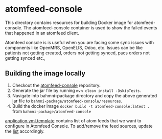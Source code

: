 # atomfeed-console

This directory contains resources for building Docker image for atomfeed-console. The atomfeed-console container is used to show the failed events that happened in an atomfeed client.

Atomfeed console is  is useful when you are facing some sync issues with components like OpenMRS, OpenELIS, Odoo, etc. Issues can be like patients not getting created, orders not getting synced, pacs orders not getting synced etc.,

## Building the image locally
1. Checkout the [atomfeed-console](https://github.com/ICT4H/atomfeed-console) repository.
2. Generate the jar file by running `mvn clean install -DskipTests`.
3. Navigate into bahmni-package directory and copy the above generated jar file to `bahmni-package/atomfeed-console/resources`.
4. Build the docker image `docker build -t atomfeed-console:latest .` from `bahmni-package/atomfeed-console`

[application.yml.template](resources/application.yml.template) contains list of atom feeds that we want to configure in Atomfeed Console. To add/remove the feed sources, update the [list](resources/application.yml.template#L4) accordingly.